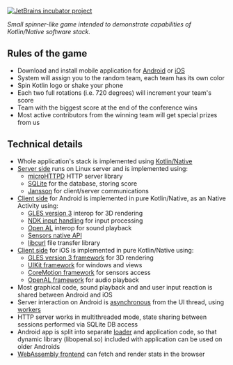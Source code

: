 [![JetBrains incubator project](http://jb.gg/badges/incubator.svg)](https://confluence.jetbrains.com/display/ALL/JetBrains+on+GitHub)

<i>Small spinner-like game intended to demonstrate capabilities of Kotlin/Native software stack.</i>

<h2>Rules of the game</h2>
<ul>
    <li>Download and install mobile application for <a href="https://goo.gl/BsA73T">Android</a> or
        <a href="https://not.yet.here">iOS</a></li>
    <li>System will assign you to the random team, each team has its own color</li>
    <li>Spin Kotlin logo or shake your phone</li>
    <li>Each two full rotations (i.e. 720 degrees) will increment your team's score</li>
    <li>Team with the biggest score at the end of the conference wins</li>
    <li>Most active contributors from the winning team will get special prizes from us</li>
</ul>
<h2>Technical details</h2>
<ul>
    <li>Whole application's stack is implemented using <a href="https://github.com/JetBrains/kotlin-native">Kotlin/Native</a></li>
    <li><a href="https://github.com/JetBrains/kotlin-conf-demos/blob/master/kotlin-native/samples/fullstack/httpserver/HttpServer.kt">Server side</a>
        runs on Linux server and is implemented using:
        <ul>
          <li><a href="https://www.gnu.org/software/libmicrohttpd/">microHTTPD</a> HTTP server library</li>
          <li><a href="https://www.sqlite.org/">SQLite</a> for the database, storing score</li>
          <li><a href="http://www.digip.org/jansson/">Jansson</a> for client/server communications</li>
        </ul>
       </li>
    <li> <a href="https://github.com/JetBrains/kotlin-conf-demos/blob/master/kotlin-native/samples/fullstack/clients/android/src/main/kotlin/engine.kt">Client side</a>
        for Android is implemented in pure Kotlin/Native, as an Native Activity using:
        <ul>
         <li><a href="https://developer.android.com/guide/topics/graphics/opengl.html">GLES version 3</a> interop for 3D rendering</li>
         <li><a href="https://developer.android.com/ndk/reference/group___input.html">NDK input handling</a> for input processing</li>
         <li><a href="https://www.openal.org/">Open AL</a> interop for sound playback</li>
         <li><a href="https://developer.android.com/ndk/reference/group___sensor.html">Sensors native API</a></li>
         <li><a href="https://curl.haxx.se/libcurl/">libcurl</a> file transfer library
        </ul>
    <li><a href="https://github.com/JetBrains/kotlin-conf-demos/blob/master/kotlin-native/samples/fullstack/clients/ios">Client side</a>
       for iOS is implemented in pure Kotlin/Native using:
       <ul>
        <li><a href="https://developer.apple.com/documentation/opengles">GLES version 3 framework</a> for 3D rendering</li>
        <li>
          <a href="https://developer.apple.com/documentation/uikit">UIKit framework</a> for windows and views
        </li>
        <li>
          <a href="https://developer.apple.com/documentation/coremotion">CoreMotion framework</a> for sensors access
        </li>
        <li>
          <a href="https://developer.apple.com/library/content/documentation/Miscellaneous/Conceptual/iPhoneOSTechOverview/MediaLayer/MediaLayer.html#//apple_ref/doc/uid/TP40007898-CH9-SW13">OpenAL framework</a> for audio playback
        </li>
       </ul>
       </li>
    <li>Most graphical code, sound playback and and user input reaction is shared between Android and iOS</li>
    <li>Server interaction on Android is <a href="https://github.com/JetBrains/kotlin-conf-demos/blob/master/kotlin-native/samples/fullstack/clients/android/src/main/kotlin/engine.kt#L107">asynchronous</a>
        from the UI thread, using <a href="https://github.com/JetBrains/kotlin-native/tree/master/samples/workers">workers</a></li>
    <li>HTTP server works in multithreaded mode, state sharing between sessions performed via SQLite DB access</li>
    <li>Android app is split into separate <a href="https://github.com/JetBrains/kotlin-conf-demos/blob/master/kotlin-native/samples/fullstack/clients/android/src/loader/kotlin/loader.kt">loader</a>
     and application code, so that dynamic library (libopenal.so) included with application can be used on older Androids</li>
    <li><a href="https://github.com/JetBrains/kotlin-conf-demos/tree/master/kotlin-native/samples/fullstack/clients/webassembly">WebAssembly frontend</a>
               can fetch and render stats in the browser</li>
</ul>

